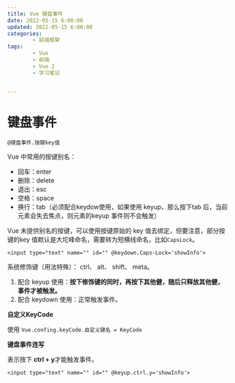 ```yaml
---
title: Vue 键盘事件
date: 2022-05-15 6:00:00
updated: 2022-05-15 6:00:00
categories:
        - 前端框架
tags:
        - Vue
        - 前端
        - Vue 2
        - 学习笔记


---
```


# 键盘事件

`@键盘事件.按键key值`

Vue 中常用的按键别名：

- 回车：enter
- 删除：delete
- 退出：esc
- 空格：space
- 换行：tab（必须配合keydow使用，如果使用 keyup，那么按下tab 后，当前元素会失去焦点，则元素的keyup 事件则不会触发）

Vue 未提供别名的按键，可以使用按键原始的 key 值去绑定，但要注意，部分按键的key 值默认是大坨峰命名，需要转为短横线命名，比如`CapsLock`。

```vue
<input type="text" name="" id="" @keydown.Caps-Lock='showInfo'>
```

系统修饰键（用法特殊）： ctrl、 alt、 shift、 meta。

1. 配合 keyup 使用：**按下修饰键的同时，再按下其他健，随后只释放其他健，事件才被触发。**
2. 配合 keydown 使用：正常触发事件。

**自定义KeyCode**

使用 `Vue.confing.keyCode.自定义键名 = KeyCode`

**键盘事件连写**

表示按下 **ctrl + y**才能触发事件。

```vue
<input type="text" name="" id="" @keyup.ctrl.y='showInfo'>
```

